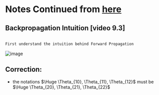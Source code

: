 # Notes Continued from [here](https://github.com/HridayAg0102/Summer-Analytics-2022/blob/main/Week_5/Neural_Networks/README.md)

## Backpropagation Intuition [video 9.3]

```py

First understand the intuition behind Forward Propagation 

```

![image](https://user-images.githubusercontent.com/76818035/176033991-f14e4d8d-fd58-4968-afab-58b089811a70.png)

## Correction:

- the notations $\Huge \Theta_{10}, \Theta_{11}, \Theta_{12}$ must be $\Huge \Theta_{20}, \Theta_{21}, \Theta_{22}$
